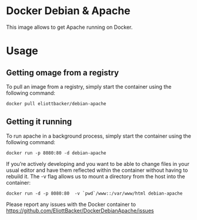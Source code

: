 
# Docker Debian & Apache
This image allows to get Apache running on Docker.

# Usage
## Getting omage from a registry
To pull an image from a registry, simply start the container using the following command:
```
docker pull eliottbacker/debian-apache
```

## Getting it running
To run apache in a background process, simply start the container using the following command:
```
docker run -p 8080:80 -d debian-apache
```

If you’re actively developing and you want to be able to change files in your usual editor and have them reflected within the container without having to rebuild it. The -v flag allows us to mount a directory from the host into the container:
```
docker run -d -p 8080:80  -v `pwd`/www::/var/www/html debian-apache
```

Please report any issues with the Docker container to https://github.com/EliottBacker/DockerDebianApache/issues
